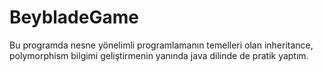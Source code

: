 # BeybladeGame
Bu programda nesne yönelimli programlamanın temelleri olan inheritance, polymorphism bilgimi geliştirmenin yanında java dilinde de pratik yaptım.
